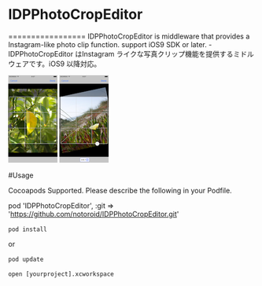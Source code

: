 # IDPPhotoCropEditor
=================
IDPPhotoCropEditor is middleware that provides a Instagram-like photo clip function. support iOS9 SDK or later. - IDPPhotoCropEditor はInstagram ライクな写真クリップ機能を提供するミドルウェアです。iOS9 以降対応。

[![](https://raw.githubusercontent.com/notoroid/IDPPhotoCropEditor/master/Screenshots/ss01-thumb.png)](https://raw.githubusercontent.com/notoroid/IDPPhotoCropEditor/master/Screenshots/ss01.png)
[![](https://raw.githubusercontent.com/notoroid/IDPPhotoCropEditor/master/Screenshots/ss02-thumb.png)](https://raw.githubusercontent.com/notoroid/IDPPhotoCropEditor/master/Screenshots/ss02.png)

#Usage 

Cocoapods Supported. Please describe the following in your Podfile.

pod 'IDPPhotoCropEditor', :git => 'https://github.com/notoroid/IDPPhotoCropEditor.git'

```
pod install
```

or 

```
pod update
```

```
open [yourproject].xcworkspace
```